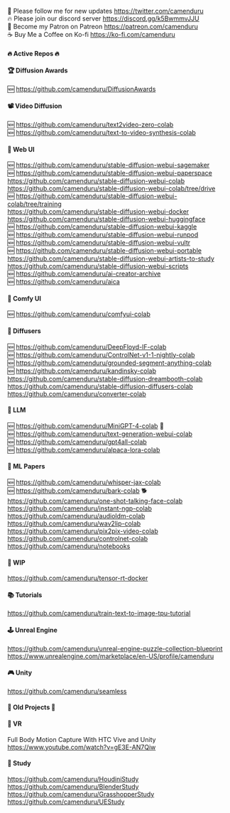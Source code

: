 🐣 Please follow me for new updates https://twitter.com/camenduru <br />
🔥 Please join our discord server https://discord.gg/k5BwmmvJJU <br />
🥼 Become my Patron on Patreon https://patreon.com/camenduru <br />
☕ Buy Me a Coffee on Ko-fi https://ko-fi.com/camenduru <br />


#### 🔥 Active Repos 🔥

#### 🏆 Diffusion Awards
🆕 https://github.com/camenduru/DiffusionAwards

#### 📽 Video Diffusion
🆕 https://github.com/camenduru/text2video-zero-colab <br />
🆕 https://github.com/camenduru/text-to-video-synthesis-colab <br />

#### 🧿 Web UI
🆕 https://github.com/camenduru/stable-diffusion-webui-sagemaker <br />
🆕 https://github.com/camenduru/stable-diffusion-webui-paperspace <br />
https://github.com/camenduru/stable-diffusion-webui-colab <br />
https://github.com/camenduru/stable-diffusion-webui-colab/tree/drive <br />
🆕 https://github.com/camenduru/stable-diffusion-webui-colab/tree/training <br />
https://github.com/camenduru/stable-diffusion-webui-docker <br />
https://github.com/camenduru/stable-diffusion-webui-huggingface <br />
🆕 https://github.com/camenduru/stable-diffusion-webui-kaggle <br />
🆕 https://github.com/camenduru/stable-diffusion-webui-runpod <br />
🆕 https://github.com/camenduru/stable-diffusion-webui-vultr <br />
🆕 https://github.com/camenduru/stable-diffusion-webui-portable <br />
https://github.com/camenduru/stable-diffusion-webui-artists-to-study <br />
https://github.com/camenduru/stable-diffusion-webui-scripts <br />
🆕 https://github.com/camenduru/ai-creator-archive <br />
🆕 https://github.com/camenduru/aica <br />

#### 🍥 Comfy UI
🆕 https://github.com/camenduru/comfyui-colab <br />

#### 🧨 Diffusers
🆕 https://github.com/camenduru/DeepFloyd-IF-colab <br />
🆕 https://github.com/camenduru/ControlNet-v1-1-nightly-colab <br />
🆕 https://github.com/camenduru/grounded-segment-anything-colab <br />
🆕 https://github.com/camenduru/kandinsky-colab <br />
https://github.com/camenduru/stable-diffusion-dreambooth-colab <br />
https://github.com/camenduru/stable-diffusion-diffusers-colab <br />
https://github.com/camenduru/converter-colab <br />

#### 🦙 LLM
🆕 https://github.com/camenduru/MiniGPT-4-colab 👀 <br />
🆕 https://github.com/camenduru/text-generation-webui-colab <br />
🆕 https://github.com/camenduru/gpt4all-colab <br />
🆕 https://github.com/camenduru/alpaca-lora-colab <br />

#### 🎈 ML Papers
🆕 https://github.com/camenduru/whisper-jax-colab <br />
🆕 https://github.com/camenduru/bark-colab 🐕 <br />
https://github.com/camenduru/one-shot-talking-face-colab <br />
https://github.com/camenduru/instant-ngp-colab <br />
https://github.com/camenduru/audioldm-colab <br />
https://github.com/camenduru/wav2lip-colab <br />
https://github.com/camenduru/pix2pix-video-colab <br />
https://github.com/camenduru/controlnet-colab <br />
https://github.com/camenduru/notebooks <br />

#### 🚦 WIP
https://github.com/camenduru/tensor-rt-docker <br />

#### 📚 Tutorials
https://github.com/camenduru/train-text-to-image-tpu-tutorial <br />

#### 🕹 Unreal Engine
https://github.com/camenduru/unreal-engine-puzzle-collection-blueprint <br />
https://www.unrealengine.com/marketplace/en-US/profile/camenduru <br />

#### 🎮 Unity
https://github.com/camenduru/seamless <br />

#### 🧯 Old Projects 🧯

#### 🥽 VR 
Full Body Motion Capture With HTC Vive and Unity <br />
https://www.youtube.com/watch?v=gE3E-AN7Qiw <br />

#### 👾 Study
https://github.com/camenduru/HoudiniStudy <br />
https://github.com/camenduru/BlenderStudy <br />
https://github.com/camenduru/GrasshopperStudy <br />
https://github.com/camenduru/UEStudy <br />
